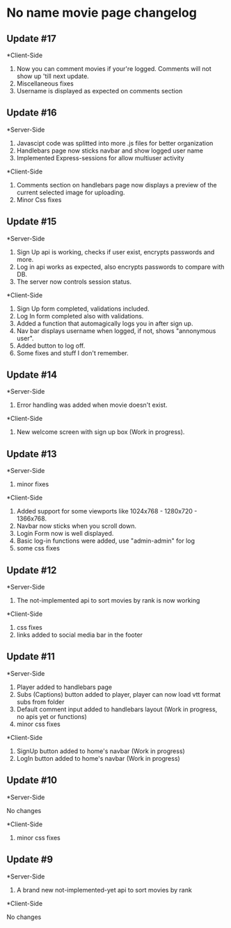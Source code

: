 # No name movie page changelog

## Update #17

*Client-Side

1. Now you can comment movies if your're logged. Comments will not show up 'till next update.
2. Miscellaneous fixes
3. Username is displayed as expected on comments section

## Update #16

*Server-Side

1. Javascipt code was splitted into more .js files for better organization
2. Handlebars page now sticks navbar and show logged user name
3. Implemented Express-sessions for allow multiuser activity



*Client-Side

1. Comments section on handlebars page now displays a preview of the current selected image for uploading.
2. Minor Css fixes

## Update #15

*Server-Side

1. Sign Up api is working, checks if user exist, encrypts passwords and more.
2. Log in api works as expected, also encrypts passwords to compare with DB.
3. The server now controls session status.

*Client-Side

1. Sign Up form completed, validations included.
2. Log In form completed also with validations.
3. Added a function that automagically logs you in after sign up.
4. Nav bar displays username when logged, if not, shows "annonymous user".
5. Added button to log off.
6. Some fixes and stuff I don't remember.


## Update #14

*Server-Side

1. Error handling was added when movie doesn't exist.

*Client-Side

1. New welcome screen with sign up box (Work in progress).


## Update #13

*Server-Side

1. minor fixes

*Client-Side

1. Added support for some viewports like 1024x768 - 1280x720 - 1366x768.
2. Navbar now sticks when you scroll down.
3. Login Form now is well displayed.
4. Basic log-in functions were added, use "admin-admin" for log
5. some css fixes

## Update #12

*Server-Side

1. The not-implemented api to sort movies by rank is now working

*Client-Side

1. css fixes
2. links added to social media bar in the footer

## Update #11

*Server-Side

1. Player added to handlebars page
2. Subs (Captions) button added to player, player can now load vtt format subs from folder
3. Default comment input added to handlebars layout (Work in progress, no apis yet or functions)
4. minor css fixes

*Client-Side

1. SignUp button added to home's navbar (Work in progress)
2. LogIn button added to home's navbar (Work in progress)

## Update #10

*Server-Side

No changes

*Client-Side

1. minor css fixes

## Update #9

*Server-Side

1. A brand new not-implemented-yet api to sort movies by rank

*Client-Side

No changes
